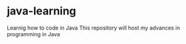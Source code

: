 # java-learning
Learnig how to code in Java
This repository will host my advances in programming in Java
